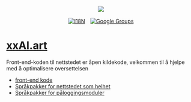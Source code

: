 <p align="center"><a href="https://wac.tax"><img src="https://cdn.jsdelivr.net/gh/wactax/img/logo.svg"/></a></p><p align="center"><a href="https://github.com/wactax/wac.tax/blob/main/doc/README.md#readme"><img alt="I18N" src="https://cdn.jsdelivr.net/gh/wactax/img/t.svg"/></a>　<a href="https://groups.google.com/u/2/g/wactax"><img alt="Google Groups" src="https://cdn.jsdelivr.net/gh/wactax/img/g-groups.svg"/></a></p>

# [xxAI.art](https://xxAI.art)

Front-end-koden til nettstedet er åpen kildekode, velkommen til å hjelpe med å optimalisere oversettelsen

* [front-end kode](https://github.com/xxai-art/web)
* [Språkpakker for nettstedet som helhet](https://github.com/xxai-art/web/tree/main/i18n)
* [Språkpakker for påloggingsmoduler](https://github.com/wacpkg/user/tree/main/ui.i18n)
